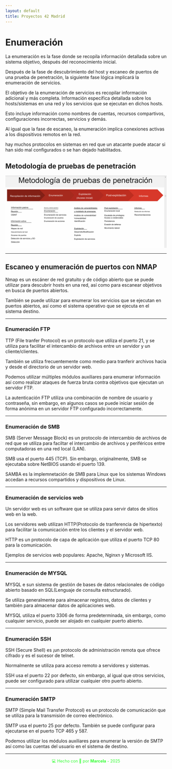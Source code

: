 ```yaml
---
layout: default
title: Proyectos 42 Madrid
---
```


# Enumeración

La enumeración es la fase donde se recopila información detallada sobre un sistema objetivo, después del reconocimiento inicial. 

Después de la fase de descubrimiento del host y escaneo de puertos de una prueba de penetración, la siguiente fase lógica implicará la enumeración de servicios.

El objetivo de la enumeración de servicios es recopilar información adicional y más completa. Información específica detallada sobre los hosts/sistemas en una red y los servicios que se ejecutan en dichos hosts.

Esto incluye información como nombres de cuentas, recursos compartivos, configuraciones incorrectas, servicios y demás.

Al igual que la fase de escaneo, la enumeración implica conexiones activas a los dispositivos remotos en la red.

hay muchos protocolos en sistemas en red que un atacante puede atacar si han sido mal configurados o se han dejado habilitados. 

## Metodología de pruebas de penetración

![metodologia](../assets/img/metologia_pruebas.png)

---

## Escaneo y enumeración de puertos con NMAP


Nmap es un escáner de red gratuito y de código abierto que se puede utilizar para descubrir hosts en una red, así como para escanear objetivos en busca de puertos abiertos.

También se puede utilizar para enumerar los servicios que se ejecutan en puertos abiertos, así como el sistema operativo que se ejecuta en el sistema destino.

---

### Enumeración FTP

TTP (File tranfer Protocol) es un protocolo que utiliza el puerto 21, y se utiliza para facilitar el intercambio de archivos entre un servidor y un cliente/clientes.

También se utiliza frecuentemente como medio para tranferir archivos hacia y desde el directorio de un servidor web.

Podemos utilizar múltiples módulos auxiliares para enumerar información así como realizar ataques de fuerza bruta contra objetivos que ejecutan un servidor FTP.

La autenticación FTP utiliza una combinación de nombre de usuario y contraseña, sin embargo, en algunos casos se puede iniciar sesión de forma anónima en un servidor FTP configurado incorrectamente.

---

### Enumeración de SMB

SMB (Server Message Block) es un protocolo de intercambio de archivos de red que se utiliza para faciltar el intercambio de archivos y periféricos entre computadoras en una red local (LAN).

SMB usa el puerto 445 (TCP). Sin embargo, originalmente, SMB se ejecutaba sobre NetBIOS usando el puerto 139.

SAMBA es la implemnetación de SMB para Linux que los sistemas Windows accedan a recursos compartidos y dispositivos de Linux.

---

### Enumeración de servicios web

Un servidor web es un software que se utiliza para servir datos de sitios web en la web.

Los servidores web utilizan HTTP(Protocolo de tranferencia de hipertexto) para facilitar la comunicación entre los clientes y el servidor web.

HTTP es un protocolo de capa de aplicación que utiliza el puerto TCP 80 para la comunicación.

Ejemplos de servicios web populares: Apache, Nginxn y Microsoft IIS.

---


### Enumeración de MYSQL

MYSQL e sun sistema de gestión de bases de datos relacionales de código abierto basado en SQL(Lenguaje de consulta estructurado).

Se utiliza generalmente para almacenar registros, datos de clientes y también para almacenar datos de aplicaciones web.

MYSQL utiliza el puerto 3306 de forma predeterminada, sin embargo, como cualquier servicio, puede ser alojado en cualquier puerto abierto.

---

### Enumeración SSH

SSH (Secure Shell) es ¡un protocolo de administración remota que ofrece cifrado y es el sucesor de telnet.

Normalmente se utiliza para acceso remoto a servidores y sistemas.

SSH usa el puerto 22 por defecto, sin embargo, al igual que otros servicios, puede ser configurado para utilizar cualquier otro puerto abierto.

---

### Enumeración SMTP

SMTP (Simple Mail Transfer Protocol) es un protocolo de comunicación que se utiliza para la transmisión de correo electrónico.

SMTP usa el puerto 25 por defecto. También se puede configurar para ejecutarse en el puerto TCP 465 y 587.

Podemos utilizar los módulos auxiliares para enumerar la versión de SMTP así como las cuentas del usuario en el sistema de destino.


----






<div style="text-align:center; font-size: 0.9em; margint-top: 40px; color: #33ff33;">
    💻 Hecho con 💚 por <strong>Marcela</strong> - 2025
</div>
